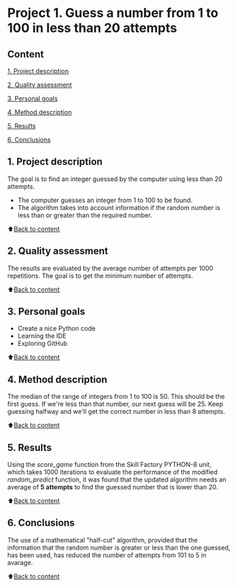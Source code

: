 # Project 1. Guess a number from 1 to 100 in less than 20 attempts

<a id='Content'></a>
## Content
[1. Project description](https://github.com/igorbakharev/skill_factory/tree/main/project_1/README.md#Project-description)

[2. Quality assessment](https://github.com/igorbakharev/skill_factory/tree/main/project_1/README.md#Quality-assessment)

[3. Personal goals](https://github.com/igorbakharev/skill_factory/tree/main/project_1/README.md#Personal-goals)

[4. Method description](https://github.com/igorbakharev/skill_factory/tree/main/project_1/README.md#Method-description)

[5. Results](https://github.com/igorbakharev/skill_factory/tree/main/project_1/README.md#Results)

[6. Conclusions](https://github.com/igorbakharev/skill_factory/tree/main/project_1/README.md#Conclusions)

<a id='Project-description'></a>
## 1. Project description
The goal is to find an integer guessed by the computer using less than 20 attempts.
* The computer guesses an integer from 1 to 100 to be found.
* The algorithm takes into account information if the random number is less than or greater than the required number.

:arrow_up:[Back to content](https://github.com/igorbakharev/skill_factory/tree/main/project_1/README.md#Content)

<a id='Quality-assessment'></a>
## 2. Quality assessment
The results are evaluated by the average number of attempts per 1000 repetitions. The goal is to get the minimum number of attempts.

:arrow_up:[Back to content](https://github.com/igorbakharev/skill_factory/tree/main/project_1/README.md#Content)

<a id='Personal-goals'></a>
## 3. Personal goals
* Create a nice Python code
* Learning the IDE
* Exploring GitHub

:arrow_up:[Back to content](https://github.com/igorbakharev/skill_factory/tree/main/project_1/README.md#Content)

<a id='Method-description'></a>
## 4. Method description
The median of the range of integers from 1 to 100 is 50. This should be the first guess. If we're less than that number, our next guess will be 25. Keep guessing halfway and we'll get the correct number in less than 8 attempts.

:arrow_up:[Back to content](https://github.com/igorbakharev/skill_factory/tree/main/project_1/README.md#Content)

<a id='Results'></a>
## 5. Results
Using the *score_game* function from the Skill Factory PYTHON-8 unit, which takes 1000 iterations to evaluate the performance of the modified *random_predict* function, it was found that the updated algorithm needs an average of **5 attempts** to find the guessed number that is lower than 20.

:arrow_up:[Back to content](https://github.com/igorbakharev/skill_factory/tree/main/project_1/README.md#Content)

<a id='Conclusions'></a>
## 6. Conclusions
The use of a mathematical "half-cut" algorithm, provided that the information that the random number is greater or less than the one guessed, has been used, has reduced the number of attempts from 101 to 5 in avarage.

:arrow_up:[Back to content](https://github.com/igorbakharev/skill_factory/tree/main/project_1/README.md#Content)